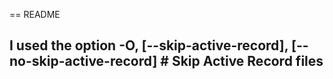 == README

## I used the option -O, [--skip-active-record], [--no-skip-active-record]  # Skip Active Record files

